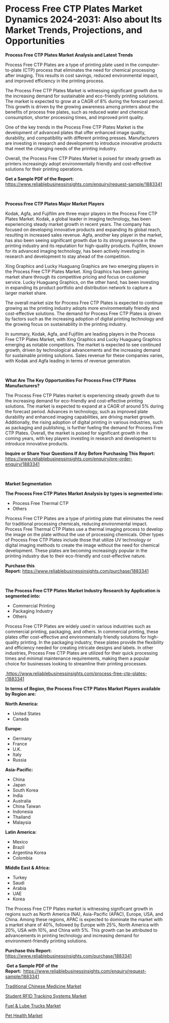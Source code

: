 <p><h1>Process Free CTP Plates Market Dynamics 2024-2031: Also about Its Market Trends, Projections, and Opportunities</h1></p><p><strong>Process Free CTP Plates Market Analysis and Latest Trends</strong></p>
<p><p>Process Free CTP Plates are a type of printing plate used in the computer-to-plate (CTP) process that eliminates the need for chemical processing after imaging. This results in cost savings, reduced environmental impact, and improved efficiency in the printing process.</p><p>The Process Free CTP Plates Market is witnessing significant growth due to the increasing demand for sustainable and eco-friendly printing solutions. The market is expected to grow at a CAGR of 8% during the forecast period. This growth is driven by the growing awareness among printers about the benefits of process free plates, such as reduced water and chemical consumption, shorter processing times, and improved print quality.</p><p>One of the key trends in the Process Free CTP Plates Market is the development of advanced plates that offer enhanced image quality, durability, and compatibility with different printing presses. Manufacturers are investing in research and development to introduce innovative products that meet the changing needs of the printing industry.</p><p>Overall, the Process Free CTP Plates Market is poised for steady growth as printers increasingly adopt environmentally friendly and cost-effective solutions for their printing operations.</p></p>
<p><strong>Get a Sample PDF of the Report:&nbsp;</strong> <a href="https://www.reliablebusinessinsights.com/enquiry/request-sample/1883341">https://www.reliablebusinessinsights.com/enquiry/request-sample/1883341</a></p>
<p>&nbsp;</p>
<p><strong>Process Free CTP Plates Major Market Players</strong></p>
<p><p>Kodak, Agfa, and Fujifilm are three major players in the Process Free CTP Plates Market. Kodak, a global leader in imaging technology, has been experiencing steady market growth in recent years. The company has focused on developing innovative products and expanding its global reach, resulting in increased sales revenue. Agfa, another key player in the market, has also been seeing significant growth due to its strong presence in the printing industry and its reputation for high-quality products. Fujifilm, known for its advanced imaging technology, has been actively investing in research and development to stay ahead of the competition.</p><p>Xing Graphics and Lucky Huaguang Graphics are two emerging players in the Process Free CTP Plates Market. Xing Graphics has been gaining market share through its competitive pricing and focus on customer service. Lucky Huaguang Graphics, on the other hand, has been investing in expanding its product portfolio and distribution network to capture a larger market share.</p><p>The overall market size for Process Free CTP Plates is expected to continue growing as the printing industry adopts more environmentally friendly and cost-effective solutions. The demand for Process Free CTP Plates is driven by factors such as the increasing adoption of digital printing technology and the growing focus on sustainability in the printing industry.</p><p>In summary, Kodak, Agfa, and Fujifilm are leading players in the Process Free CTP Plates Market, with Xing Graphics and Lucky Huaguang Graphics emerging as notable competitors. The market is expected to see continued growth, driven by technological advancements and the increasing demand for sustainable printing solutions. Sales revenue for these companies varies, with Kodak and Agfa leading in terms of revenue generation.</p></p>
<p>&nbsp;</p>
<p><strong>What Are The Key Opportunities For Process Free CTP Plates Manufacturers?</strong></p>
<p><p>The Process Free CTP Plates market is experiencing steady growth due to the increasing demand for eco-friendly and cost-effective printing solutions. The market is expected to expand at a CAGR of around 5% during the forecast period. Advances in technology, such as improved plate durability and enhanced imaging capabilities, are driving market growth. Additionally, the rising adoption of digital printing in various industries, such as packaging and publishing, is further fueling the demand for Process Free CTP Plates. Overall, the market is poised for significant growth in the coming years, with key players investing in research and development to introduce innovative products.</p></p>
<p><strong>Inquire or Share Your Questions If Any Before Purchasing This Report:</strong> <a href="https://www.reliablebusinessinsights.com/enquiry/pre-order-enquiry/1883341">https://www.reliablebusinessinsights.com/enquiry/pre-order-enquiry/1883341</a></p>
<p>&nbsp;</p>
<p><strong>Market Segmentation</strong></p>
<p><strong>The Process Free CTP Plates Market Analysis by types is segmented into:</strong></p>
<p><ul><li>Process Free Thermal CTP</li><li>Others</li></ul></p>
<p><p>Process Free CTP Plates are a type of printing plate that eliminates the need for traditional processing chemicals, reducing environmental impact. Process Free Thermal CTP Plates use a thermal imaging process to develop the image on the plate without the use of processing chemicals. Other types of Process Free CTP Plates include those that utilize UV technology or digital imaging methods to create the image without the need for chemical development. These plates are becoming increasingly popular in the printing industry due to their eco-friendly and cost-effective nature.</p></p>
<p><strong>Purchase this Report:&nbsp;</strong><a href="https://www.reliablebusinessinsights.com/purchase/1883341">https://www.reliablebusinessinsights.com/purchase/1883341</a></p>
<p>&nbsp;</p>
<p><strong>The Process Free CTP Plates Market Industry Research by Application is segmented into:</strong></p>
<p><ul><li>Commercial Printing</li><li>Packaging Industry</li><li>Others</li></ul></p>
<p><p>Process Free CTP Plates are widely used in various industries such as commercial printing, packaging, and others. In commercial printing, these plates offer cost-effective and environmentally friendly solutions for high-quality printing. In the packaging industry, these plates provide the flexibility and efficiency needed for creating intricate designs and labels. In other industries, Process Free CTP Plates are utilized for their quick processing times and minimal maintenance requirements, making them a popular choice for businesses looking to streamline their printing processes.</p></p>
<p><a href="https://www.reliablebusinessinsights.com/process-free-ctp-plates-r1883341">&nbsp;https://www.reliablebusinessinsights.com/process-free-ctp-plates-r1883341</a></p>
<p><strong>In terms of Region, the Process Free CTP Plates Market Players available by Region are:</strong></p>
<p>
    <p> <strong> North America: </strong>
        <ul>
            <li>United States</li>
            <li>Canada</li>
        </ul>
        </p> 
    <p> <strong> Europe: </strong>
        <ul>
            <li>Germany</li>
            <li>France</li>
            <li>U.K.</li>
            <li>Italy</li>
            <li>Russia</li>
        </ul>
        </p> 
    <p> <strong> Asia-Pacific: </strong>
        <ul>
            <li>China</li>
            <li>Japan</li>
            <li>South Korea</li>
            <li>India</li>
            <li>Australia</li>
            <li>China Taiwan</li>
            <li>Indonesia</li>
            <li>Thailand</li>
            <li>Malaysia</li>
        </ul>
        </p> 
    <p> <strong> Latin America: </strong>
        <ul>
            <li>Mexico</li>
            <li>Brazil</li>
            <li>Argentina Korea</li>
            <li>Colombia</li>
        </ul>
        </p> 
    <p> <strong> Middle East & Africa: </strong>
        <ul>
            <li>Turkey</li>
            <li>Saudi</li>
            <li>Arabia</li>
            <li>UAE</li>
            <li>Korea</li>
        </ul>
    </p>
    </p>
<p><p>The Process Free CTP Plates market is witnessing significant growth in regions such as North America (NA), Asia-Pacific (APAC), Europe, USA, and China. Among these regions, APAC is expected to dominate the market with a market share of 40%, followed by Europe with 25%, North America with 20%, USA with 10%, and China with 5%. This growth can be attributed to advancements in printing technology and increasing demand for environment-friendly printing solutions.</p></p>
<p><strong>Purchase this Report: </strong><a href="https://www.reliablebusinessinsights.com/purchase/1883341">https://www.reliablebusinessinsights.com/purchase/1883341</a></p>
<p>&nbsp;<strong>Get a Sample PDF of the Report:&nbsp;&nbsp;</strong><a href="https://www.reliablebusinessinsights.com/enquiry/request-sample/1883341">https://www.reliablebusinessinsights.com/enquiry/request-sample/1883341</a></p>
<p><strong></strong></p>
<p><p><a href="https://www.linkedin.com/pulse/comprehensive-analysis-global-traditional-chinese-medicine-market-vjetc">Traditional Chinese Medicine Market</a></p><p><a href="https://github.com/lnamivez37/Market-Research-Report-List-1/blob/main/student-rfid-tracking-systems-market.md">Student RFID Tracking Systems Market</a></p><p><a href="https://github.com/ayamsauke86/Market-Research-Report-List-1/blob/main/fuel-lube-trucks-market.md">Fuel & Lube Trucks Market</a></p><p><a href="https://www.linkedin.com/pulse/pet-health-market-size-growing-cagr-79-report-covers-analysis-ozu8c">Pet Health Market</a></p></p>